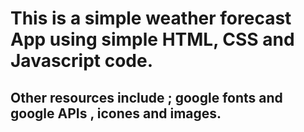 # This is a simple weather forecast App using simple  HTML, CSS and Javascript code.
## Other resources include ; google fonts and google APIs , icones and images.
